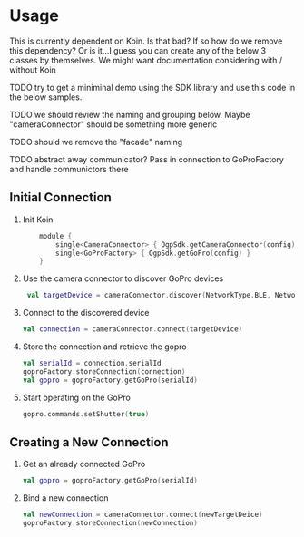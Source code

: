 # Usage

This is currently dependent on Koin. Is that bad? If so how do we remove this dependency?
Or is it...I guess you can create any of the below 3 classes by themselves.
We might want documentation considering with / without Koin

TODO try to get a miniminal demo using the SDK library and use this code in the below samples.

TODO we should review the naming and grouping below. Maybe "cameraConnector" should be something more generic

TODO should we remove the "facade" naming

TODO abstract away communicator? Pass in connection to GoProFactory and handle communictors there

## Initial Connection

1. Init Koin
    ```kotlin
        module {
            single<CameraConnector> { OgpSdk.getCameraConnector(config) }
            single<GoProFactory> { OgpSdk.getGoPro(config) }
        }
    ```

1. Use the camera connector to discover GoPro devices
   ```kotlin
    val targetDevice = cameraConnector.discover(NetworkType.BLE, NetworkType.WIFI_WLAN).first()
   ```

1. Connect to the discovered device
   ```kotlin
   val connection = cameraConnector.connect(targetDevice)
   ```

1. Store the connection and retrieve the gopro
   ```kotlin
   val serialId = connection.serialId
   goproFactory.storeConnection(connection)
   val gopro = goproFactory.getGoPro(serialId)
   ```

1. Start operating on the GoPro
   ```kotlin
   gopro.commands.setShutter(true)
   ```

## Creating a New Connection

1. Get an already connected GoPro
   ```kotlin
   val gopro = goproFactory.getGoPro(serialId)
   ```

1. Bind a new connection
    ```kotlin
    val newConnection = cameraConnector.connect(newTargetDeice)
    goproFactory.storeConnection(newConnection)
    ```